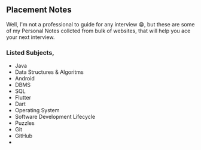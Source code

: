 ## Placement Notes  
Well, I'm not a professional to guide for any interview 😁, but these are some of my Personal Notes collcted from bulk of websites, that will help you ace your next interview. 
### Listed Subjects,
- Java
- Data Structures & Algoritms
- Android
- DBMS
- SQL
- Flutter
- Dart
- Operating System
- Software Development Lifecycle
- Puzzles
- Git
- GitHub
- 
